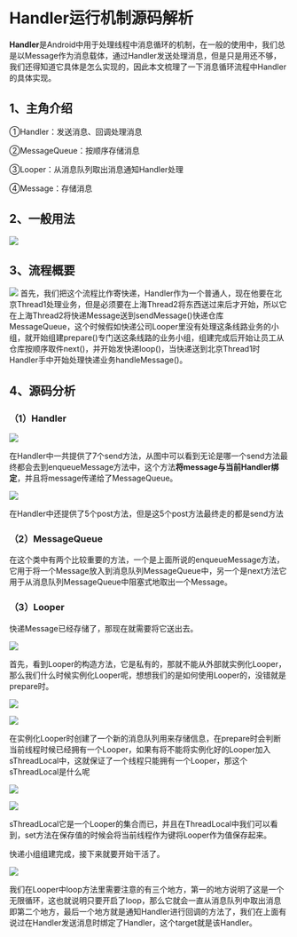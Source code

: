 # Handler运行机制源码解析 #

**Handler**是Android中用于处理线程中消息循环的机制，在一般的使用中，我们总是以Message作为消息载体，通过Handler发送处理消息，但是只是用还不够，我们还得知道它具体是怎么实现的，因此本文梳理了一下消息循环流程中Handler的具体实现。

## 1、主角介绍 ##
①Handler：发送消息、回调处理消息

②MessageQueue：按顺序存储消息 

③Looper：从消息队列取出消息通知Handler处理

④Message：存储消息

## 2、一般用法 ##

![](https://i.imgur.com/K39thdP.png)

## 3、流程概要 ##
![](https://i.imgur.com/06wjiRy.png)
首先，我们把这个流程比作寄快递，Handler作为一个普通人，现在他要在北京Thread1处理业务，但是必须要在上海Thread2将东西送过来后才开始，所以它在上海Thread2将快递Message送到sendMessage()快递仓库MessageQueue，这个时候假如快递公司Looper里没有处理这条线路业务的小组，就开始组建prepare()专门送这条线路的业务小组，组建完成后开始让员工从仓库按顺序取件next()，并开始发快递loop()，当快递送到北京Thread1时Handler手中开始处理快递业务handleMessage()。

## 4、源码分析 ##

### （1）Handler ###

![](https://i.imgur.com/UiEPZbd.png)

在Handler中一共提供了7个send方法，从图中可以看到无论是哪一个send方法最终都会去到enqueueMessage方法中，这个方法**将message与当前Handler绑定**，并且将message传递给了MessageQueue。

![](https://i.imgur.com/2CcTk6v.png)

在Handler中还提供了5个post方法，但是这5个post方法最终走的都是send方法

### （2）MessageQueue ###

在这个类中有两个比较重要的方法，一个是上面所说的enqueueMessage方法，它用于将一个Message放入到消息队列MessageQueue中，另一个是next方法它用于从消息队列MessageQueue中阻塞式地取出一个Message。

### （3）Looper ###

快递Message已经存储了，那现在就需要将它送出去。

![](https://i.imgur.com/6jYrv0b.png)

首先，看到Looper的构造方法，它是私有的，那就不能从外部就实例化Looper，那么我们什么时候实例化Looper呢，想想我们的是如何使用Looper的，没错就是prepare时。

![](https://i.imgur.com/upIh9jP.png)

![](https://i.imgur.com/n7zwCX9.png)

在实例化Looper时创建了一个新的消息队列用来存储信息，在prepare时会判断当前线程时候已经拥有一个Looper，如果有将不能将实例化好的Looper加入sThreadLocal中，这就保证了一个线程只能拥有一个Looper，那这个sThreadLocal是什么呢

![](https://i.imgur.com/0sqxupW.png)

![](https://i.imgur.com/PPSOXGf.png)

sThreadLocal它是一个Looper的集合而已，并且在ThreadLocal中我们可以看到，set方法在保存值的时候会将当前线程作为键将Looper作为值保存起来。

快递小组组建完成，接下来就要开始干活了。

![](https://i.imgur.com/010GbzI.png)

我们在Looper中loop方法里需要注意的有三个地方，第一的地方说明了这是一个无限循环，这也就说明只要开启了loop，那么它就会一直从消息队列中取出消息即第二个地方，最后一个地方就是通知Handler进行回调的方法了，我们在上面有说过在Handler发送消息时绑定了Handler，这个target就是该Handler。